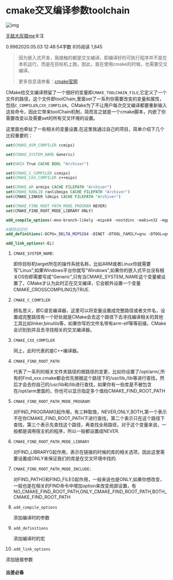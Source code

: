 # cmake交叉编译参数toolchain

![img](https://upload.jianshu.io/users/upload_avatars/4378116/235213327fa0.jpg?imageMogr2/auto-orient/strip|imageView2/1/w/96/h/96/format/webp)

[无敌大灰狼me](https://www.jianshu.com/u/e48caea06934)关注

0.9962020.05.03 12:48:54字数 835阅读 1,845

> 因为嵌入式开发，我接触的都是交叉编译。即编译好的可执行程序并不是在本机运行，而是在目标机上跑。因此，我在使用cmake的时候，也需要交叉编译。
>
> 更多信息请参看：[cmake官网](https://links.jianshu.com/go?to=https%3A%2F%2Fcmake.org%2Fcmake%2Fhelp)

CMake给交叉编译预留了一个很好的变量即`CMAKE_TOOLCHAIN_FILE`,它定义了一个文件的路径，这个文件即toolChain,里面set了一系列你需要改变的变量和属性，包括`C_COMPILER`,`CXX_COMPILER`。CMake为了不让用户每次交叉编译都要重新输入这些命令，因此它带来toolChain机制，简而言之就是一个cmake脚本，内嵌了你需要改变以及需要set的所有交叉环境的设置。

这里面也牵扯了一些相关的变量设置,在这里我通过自己的项目，简单介绍下几个比较重要的：

```cmake
set(CMAKE_ASM_COMPILER ccmips)

set(CMAKE_SYSTEM_NAME Generic)

set(UNIX True CACHE BOOL "Archiver")

set(CMAKE_C_COMPILER ccmips)
set(CMAKE_CXX_COMPILER c++mips)

set(CMAKE_AR armips CACHE FILEPATH "Archiver")
set(CMAKE_RANLIB ranlibmips CACHE FILEPATH "Archiver")
set(CMAKE_LINKER ldmips CACHE FILEPATH "Archiver")

set(CMAKE_FIND_ROOT_PATH_MODE_PROGRAM NEVER)
set(CMAKE_FIND_ROOT_MODE_LIBRARY ONLY)

add_compile_options(-mno-branch-likely -mips64 -nostdinc -mabi=n32 -mgp64 -EL -fno-builtin -fno-zero-initialized-in-bss -fno-common -Wall -G8 -MD  -O2 -G 8 -D_VSB_CONFIG_FILE="${CONFIG_H}/lib_smp/h/config/vsbConfig.h" )

#精简后好的
add_definitions(-DCPU=_DELTA_MIPSI64 -DINET -DTOOL_FAMILY=gnu -DTOOL=gnule -D_CORETEK_KERNEL -D_CORETEK_MIPS_N32_ABI -DMIPSEL -D_WRS_LIB_BUILD  -DWRS_IPNET -D_WRS_CONFIG_SMP)

add_link_options(-EL)
```

1. `CMAKE_SYSTEM_NAME`:

   即你目标机target所在的操作系统名称，比如ARM或者Linux你就需要写"Linux",如果Windows平台你就写"Windows",如果你的嵌入式平台没有相关OS你即需要写成"Generic",只有当CMAKE_SYSTEM_NAME这个变量被设置了，CMake才认为此时正在交叉编译，它会额外设置一个变量CMAKE_CROSSCOMPILING为TRUE.

2. `CMAKE_C_COMPILER`

   顾名思义，即C语言编译器，这里可以将变量设置成完整路径或者文件名，设置成完整路径有一个好处就是CMake会去这个路径下去寻找编译相关的其他工具比如linker,binutils等，如果你写的文件名带有arm-elf等等前缀，CMake会识别到并且去寻找相关的交叉编译器。

3. `CMAKE_CXX_COMPILER`

   同上，此时代表的是C++编译器。

4. `CMAKE_FIND_ROOT_PATH`

   代表了一系列的相关文件夹路径的根路径的变更，比如你设置了/opt/arm/,所有的Find_xxx.cmake都会优先根据这个路径下的/usr/lib,/lib等进行查找，然后才会去你自己的/usr/lib和/lib进行查找，如果你有一些库是不被包含在/opt/arm里面的，你也可以显示指定多个值给CMAKE_FIND_ROOT_PATH

5. `CMAKE_FIND_ROOT_PATH_MODE_PROGRAM`:

   对FIND_PROGRAM()起作用，有三种取值，NEVER,ONLY,BOTH,第一个表示不在你CMAKE_FIND_ROOT_PATH下进行查找，第二个表示只在这个路径下查找，第三个表示先查找这个路径，再查找全局路径，对于这个变量来说，一般都是调用宿主机的程序，所以一般都设置成NEVER.

6. `CMAKE_FIND_ROOT_PATH_MODE_LIBRARY`

   对FIND_LIBRARY()起作用，表示在链接的时候的库的相关选项，因此这里需要设置成ONLY来保证我们的库是在交叉环境中找的.

7. `CMAKE_FIND_ROOT_PATH_MODE_INCLUDE:`

   对FIND_PATH()和FIND_FILE()起作用，一般来说也是ONLY,如果你想改变，一般也是在相关的FIND命令中增加option来改变局部设置，有NO_CMAKE_FIND_ROOT_PATH,ONLY_CMAKE_FIND_ROOT_PATH,BOTH_CMAKE_FIND_ROOT_PATH

8. `add_compile_options`

   添加编译时的参数

9. `add_definitions`

   添加编译时的宏

10. `add_link_options`

添加链接参数

#### 出差必备